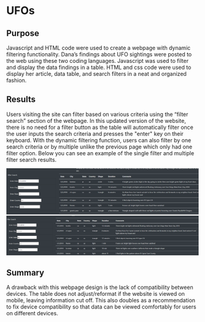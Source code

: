 # UFOs

## Purpose
Javascript and HTML code were used to create a webpage with dynamic filtering functionality. Dana’s findings about UFO sightings were posted to the web using these two coding languages. Javascript was used to filter and display the data findings in a table. HTML and css code were used to display her article, data table, and search filters in a neat and organized fashion.

## Results
Users visiting the site can filter based on various criteria using the “filter search” section of the webpage. In this updated version of the website, there is no need for a filter button as the table will automatically filter once the user inputs the search criteria and presses the "enter" key on their keyboard. With the dynamic filtering function, users can also filter by one search criteria or by multiple  unlike the previous page which only had one filter option. Below you can see an example of the single filter and multiple filter search results.

![static/images/filtersearch_bydate](static/images/filtersearch_bydate.png)
![static/images/filtersearch_bydateandstate](static/images/filtersearch_bydateandstate.png)


## Summary

A drawback with this webpage design is the lack of compatibility between devices. The table does not adjust/reformat if the website is viewed on mobile, leaving information cut off. This also doubles as a recommendation to fix device compatibility so that data can be viewed comfortably for users on different devices.
